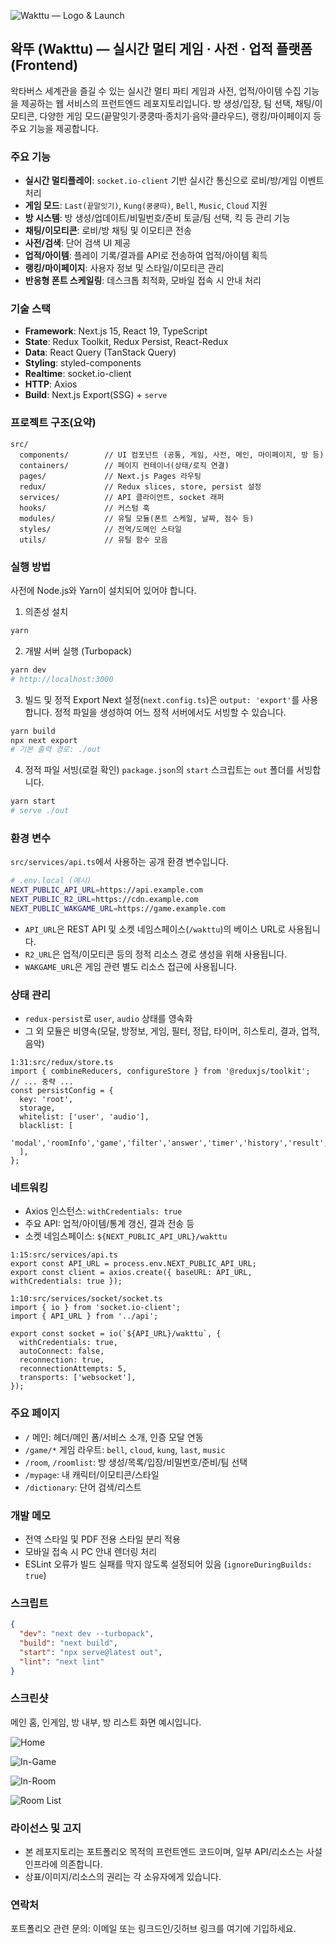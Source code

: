 ![Wakttu — Logo & Launch](./image.png)

## 왁뚜 (Wakttu) — 실시간 멀티 게임 · 사전 · 업적 플랫폼 (Frontend)

왁타버스 세계관을 즐길 수 있는 실시간 멀티 파티 게임과 사전, 업적/아이템 수집 기능을 제공하는 웹 서비스의 프런트엔드 레포지토리입니다. 방 생성/입장, 팀 선택, 채팅/이모티콘, 다양한 게임 모드(끝말잇기·쿵쿵따·종치기·음악·클라우드), 랭킹/마이페이지 등 주요 기능을 제공합니다.


### 주요 기능
- **실시간 멀티플레이**: `socket.io-client` 기반 실시간 통신으로 로비/방/게임 이벤트 처리
- **게임 모드**: `Last(끝말잇기)`, `Kung(쿵쿵따)`, `Bell`, `Music`, `Cloud` 지원
- **방 시스템**: 방 생성/업데이트/비밀번호/준비 토글/팀 선택, 킥 등 관리 기능
- **채팅/이모티콘**: 로비/방 채팅 및 이모티콘 전송
- **사전/검색**: 단어 검색 UI 제공
- **업적/아이템**: 플레이 기록/결과를 API로 전송하여 업적/아이템 획득
- **랭킹/마이페이지**: 사용자 정보 및 스타일/이모티콘 관리
- **반응형 폰트 스케일링**: 데스크톱 최적화, 모바일 접속 시 안내 처리


### 기술 스택
- **Framework**: Next.js 15, React 19, TypeScript
- **State**: Redux Toolkit, Redux Persist, React-Redux
- **Data**: React Query (TanStack Query)
- **Styling**: styled-components
- **Realtime**: socket.io-client
- **HTTP**: Axios
- **Build**: Next.js Export(SSG) + `serve`


### 프로젝트 구조(요약)
```
src/
  components/        // UI 컴포넌트 (공통, 게임, 사전, 메인, 마이페이지, 방 등)
  containers/        // 페이지 컨테이너(상태/로직 연결)
  pages/             // Next.js Pages 라우팅
  redux/             // Redux slices, store, persist 설정
  services/          // API 클라이언트, socket 래퍼
  hooks/             // 커스텀 훅
  modules/           // 유틸 모듈(폰트 스케일, 날짜, 점수 등)
  styles/            // 전역/도메인 스타일
  utils/             // 유틸 함수 모음
```


### 실행 방법
사전에 Node.js와 Yarn이 설치되어 있어야 합니다.

1) 의존성 설치
```bash
yarn
```

2) 개발 서버 실행 (Turbopack)
```bash
yarn dev
# http://localhost:3000
```

3) 빌드 및 정적 Export
Next 설정(`next.config.ts`)은 `output: 'export'`를 사용합니다. 정적 파일을 생성하여 어느 정적 서버에서도 서빙할 수 있습니다.
```bash
yarn build
npx next export
# 기본 출력 경로: ./out
```

4) 정적 파일 서빙(로컬 확인)
`package.json`의 `start` 스크립트는 `out` 폴더를 서빙합니다.
```bash
yarn start
# serve ./out
```


### 환경 변수
`src/services/api.ts`에서 사용하는 공개 환경 변수입니다.
```bash
# .env.local (예시)
NEXT_PUBLIC_API_URL=https://api.example.com
NEXT_PUBLIC_R2_URL=https://cdn.example.com
NEXT_PUBLIC_WAKGAME_URL=https://game.example.com
```
- `API_URL`은 REST API 및 소켓 네임스페이스(`/wakttu`)의 베이스 URL로 사용됩니다.
- `R2_URL`은 업적/이모티콘 등의 정적 리소스 경로 생성을 위해 사용됩니다.
- `WAKGAME_URL`은 게임 관련 별도 리소스 접근에 사용됩니다.


### 상태 관리
- `redux-persist`로 `user`, `audio` 상태를 영속화
- 그 외 모듈은 비영속(모달, 방정보, 게임, 필터, 정답, 타이머, 히스토리, 결과, 업적, 음악)

```startLine:endLine:filepath
1:31:src/redux/store.ts
import { combineReducers, configureStore } from '@reduxjs/toolkit';
// ... 중략 ...
const persistConfig = {
  key: 'root',
  storage,
  whitelist: ['user', 'audio'],
  blacklist: [
    'modal','roomInfo','game','filter','answer','timer','history','result','achieve',
  ],
};
```


### 네트워킹
- Axios 인스턴스: `withCredentials: true`
- 주요 API: 업적/아이템/통계 갱신, 결과 전송 등
- 소켓 네임스페이스: `${NEXT_PUBLIC_API_URL}/wakttu`

```startLine:endLine:filepath
1:15:src/services/api.ts
export const API_URL = process.env.NEXT_PUBLIC_API_URL;
export const client = axios.create({ baseURL: API_URL, withCredentials: true });
```

```startLine:endLine:filepath
1:10:src/services/socket/socket.ts
import { io } from 'socket.io-client';
import { API_URL } from '../api';

export const socket = io(`${API_URL}/wakttu`, {
  withCredentials: true,
  autoConnect: false,
  reconnection: true,
  reconnectionAttempts: 5,
  transports: ['websocket'],
});
```


### 주요 페이지
- `/` 메인: 헤더/메인 폼/서비스 소개, 인증 모달 연동
- `/game/*` 게임 라우트: `bell`, `cloud`, `kung`, `last`, `music`
- `/room`, `/roomlist`: 방 생성/목록/입장/비밀번호/준비/팀 선택
- `/mypage`: 내 캐릭터/이모티콘/스타일
- `/dictionary`: 단어 검색/리스트


### 개발 메모
- 전역 스타일 및 PDF 전용 스타일 분리 적용
- 모바일 접속 시 PC 안내 렌더링 처리
- ESLint 오류가 빌드 실패를 막지 않도록 설정되어 있음 (`ignoreDuringBuilds: true`)


### 스크립트
```json
{
  "dev": "next dev --turbopack",
  "build": "next build",
  "start": "npx serve@latest out",
  "lint": "next lint"
}
```


### 스크린샷

메인 홈, 인게임, 방 내부, 방 리스트 화면 예시입니다.

![Home](./home.png)

![In-Game](./ingame.png)

![In-Room](./inroom.png)

![Room List](./roomlist.png)


### 라이선스 및 고지
- 본 레포지토리는 포트폴리오 목적의 프런트엔드 코드이며, 일부 API/리소스는 사설 인프라에 의존합니다.
- 상표/이미지/리소스의 권리는 각 소유자에게 있습니다.


### 연락처
포트폴리오 관련 문의: 이메일 또는 링크드인/깃허브 링크를 여기에 기입하세요.

